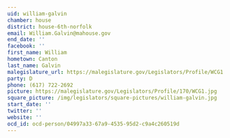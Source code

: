```yaml
---
uid: william-galvin
chamber: house
district: house-6th-norfolk
email: William.Galvin@mahouse.gov
end_date: ''
facebook: ''
first_name: William
hometown: Canton
last_name: Galvin
malegislature_url: https://malegislature.gov/Legislators/Profile/WCG1
party: D
phone: (617) 722-2692
picture: https://malegislature.gov/Legislators/Profile/170/WCG1.jpg
square_picture: /img/legislators/square-pictures/william-galvin.jpg
start_date: ''
twitter: ''
website: ''
ocd_id: ocd-person/04997a33-67a9-4535-95d2-c9a4c260519d
---
```


